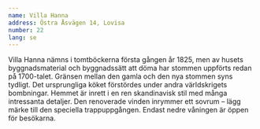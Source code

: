 ```yaml
---
name: Villa Hanna
address: Östra Åsvägen 14, Lovisa
number: 22
lang: se
---
```

Villa Hanna nämns i tomtböckerna första gången år 1825, men av husets byggnadsmaterial och byggnadssätt att döma har stommen uppförts redan på 1700-talet. Gränsen mellan den gamla och den nya stommen syns tydligt. Det ursprungliga köket förstördes under andra världskrigets bombningar. Hemmet är inrett i en ren skandinavisk stil med många intressanta detaljer. Den renoverade vinden inrymmer ett sovrum – lägg märke till den speciella trappuppgången. Endast nedre våningen är öppen för besökarna.
